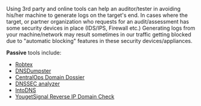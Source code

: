 
Using 3rd party and online tools can help an auditor/tester in avoiding his/her machine to generate logs on the target's end. In cases where the target, or partner organization who requests for an audit/assessment has some security devices in place (IDS/IPS, Firewall etc.) Generating logs from your machine/network may result sometimes in our traffic getting blocked due to "automatic blocking" features in these security devices/appliances.

**Passive** tools include:

  - [Robtex](https://www.robtex.com)
  - [DNSDumpster](https://dnsdumpster.com)
  - [CentralOps Domain Dossier](https://centralops.net/co/DomainDossier.aspx)
  - [DNSSEC analyzer](http://dnssec-debugger.verisignlabs.com)
  - [IntoDNS](https://intodns.com)
  - [YougetSignal Reverse IP Domain Check](https://www.yougetsignal.com/tools/web-sites-on-web-server)
